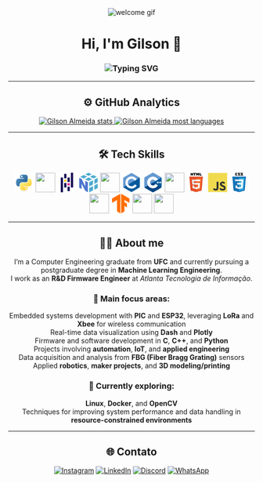 <div align="center">
  <img src="https://media.giphy.com/media/qgQUggAC3Pfv687qPC/giphy.gif" width="400" alt="welcome gif">
</div>

# <div align="center">Hi, I'm Gilson 👋</div>

<h3 align="center">
  <img src="https://readme-typing-svg.herokuapp.com?font=Fira+Code&size=22&pause=1000&color=00F7FF&center=true&vCenter=true&width=600&lines=Engenheiro+de+Computação+/+Machine+Learning;Desenvolvedor+C+/+Cpp+/+Python;Modelagem+3D+/+Impressão+3D;IOT+/+ESP32+/+PIC+/+Lora;Automação+/+Sistemas+Embarcados+/+PCB" alt="Typing SVG" />
</h3>

---

## <div align="center">⚙️ GitHub Analytics

<div align="center">
  <a href="https://github.com/gilsonfiho">
    <img height="180em" src="https://github-readme-stats.vercel.app/api?username=gilsonfiho&show_icons=true&theme=dark&include_all_commits=true&count_private=true" alt="Gilson Almeida stats"/>
    <img height="180em" src="https://github-readme-stats.vercel.app/api/top-langs/?username=gilsonfiho&langs_count=8&layout=compact&theme=dark" alt="Gilson Almeida most languages"/>
  </a>
</div>

---

## <div align="center"> 🛠 Tech Skills

<p align="center">
  <a href="https://www.python.org" target="_blank"><img src="https://raw.githubusercontent.com/devicons/devicon/master/icons/python/python-original.svg" width="40" height="40"/></a>
  <a href="https://plotly.com/python/plotly-express/" target="_blank"><img src="https://avatars.githubusercontent.com/u/5997976?s=200&v=4" width="40" height="40"/></a>
  <a href="https://pandas.pydata.org/" target="_blank"><img src="https://raw.githubusercontent.com/devicons/devicon/master/icons/pandas/pandas-original.svg" width="40" height="40"/></a>
  <a href="https://numpy.org/" target="_blank"><img src="https://raw.githubusercontent.com/devicons/devicon/master/icons/numpy/numpy-original.svg" width="40" height="40"/></a>
  <a href="https://www.arduino.cc/" target="_blank"><img src="https://cdn.worldvectorlogo.com/logos/arduino-1.svg" width="40" height="40"/></a>
  <a href="https://www.cprogramming.com/" target="_blank"><img src="https://raw.githubusercontent.com/devicons/devicon/master/icons/c/c-original.svg" width="40" height="40"/></a>
  <a href="https://www.w3schools.com/cpp/" target="_blank"><img src="https://raw.githubusercontent.com/devicons/devicon/master/icons/cplusplus/cplusplus-original.svg" width="40" height="40"/></a>
  <a href="https://git-scm.com/" target="_blank"><img src="https://www.vectorlogo.zone/logos/git-scm/git-scm-icon.svg" width="40" height="40"/></a>
  <a href="https://www.w3.org/html/" target="_blank"><img src="https://raw.githubusercontent.com/devicons/devicon/master/icons/html5/html5-original-wordmark.svg" width="40" height="40"/></a>
  <a href="https://developer.mozilla.org/en-US/docs/Web/JavaScript" target="_blank"><img src="https://raw.githubusercontent.com/devicons/devicon/master/icons/javascript/javascript-original.svg" width="40" height="40"/></a>
  <a href="https://www.w3schools.com/css/" target="_blank"><img src="https://raw.githubusercontent.com/devicons/devicon/master/icons/css3/css3-original-wordmark.svg" width="40" height="40"/></a>
  <a href="https://opencv.org/" target="_blank"><img src="https://www.vectorlogo.zone/logos/opencv/opencv-icon.svg" width="40" height="40"/></a>
  <a href="https://www.tensorflow.org/" target="_blank"><img src="https://raw.githubusercontent.com/devicons/devicon/master/icons/tensorflow/tensorflow-original.svg" width="40" height="40"/></a>
  <a href="https://scikit-learn.org/" target="_blank"><img src="https://upload.wikimedia.org/wikipedia/commons/0/05/Scikit_learn_logo_small.svg" width="40" height="40"/></a>
  <a href="https://micropython.org/" target="_blank"><img src="https://micropython.org/static/img/Mlogo_138wh.png" width="40" height="40"/></a>
  
  

</p>

---

<div align="center">

## 👨‍💻 About me

I’m a Computer Engineering graduate from **UFC** and currently pursuing a postgraduate degree in **Machine Learning Engineering**.  
I work as an **R&D Firmware Engineer** at *Atlanta Tecnologia de Informação*.
### 🔧 Main focus areas:

 Embedded systems development with **PIC** and **ESP32**, leveraging **LoRa** and **Xbee** for wireless communication  
 Real-time data visualization using **Dash** and **Plotly**  
 Firmware and software development in **C**, **C++**, and **Python**  
 Projects involving **automation**, **IoT**, and **applied engineering**  
 Data acquisition and analysis from **FBG (Fiber Bragg Grating)** sensors  
 Applied **robotics**, **maker projects**, and **3D modeling/printing**

### 🧠 Currently exploring:

 **Linux**, **Docker**, and **OpenCV**  
 Techniques for improving system performance and data handling in **resource-constrained environments**

</div>

---

## <div align="center"> 🌐 Contato

<div align="center">

[![Instagram](https://img.shields.io/badge/Instagram-E4405F?style=for-the-badge&logo=instagram&logoColor=white)](https://www.instagram.com/gfrobotica/)
[![LinkedIn](https://img.shields.io/badge/LinkedIn-0077B5?style=for-the-badge&logo=linkedin&logoColor=white)](https://www.linkedin.com/in/gilson-filho-608b62178)
[![Discord](https://img.shields.io/badge/Discord-7289DA?style=for-the-badge&logo=discord&logoColor=white)](https://discord.gg/SSJzxs65)
[![WhatsApp](https://img.shields.io/badge/WhatsApp-25D366?style=for-the-badge&logo=whatsapp&logoColor=white)](https://api.whatsapp.com/send?phone=5585996593527)

</div>

